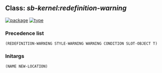 ## Class: ***sb-kernel:redefinition-warning***
[![package](https://img.shields.io/badge/Package-SB--KERNEL-5f9ea0.svg?style=social&colorA=999999)](../) [![type](https://img.shields.io/badge/Type-Class-5f9ea0.svg?style=social&colorA=999999)](../#class) 
### Precedence list
```
(REDEFINITION-WARNING STYLE-WARNING WARNING CONDITION SLOT-OBJECT T)
```
### Initargs
```
(NAME NEW-LOCATION)
```
